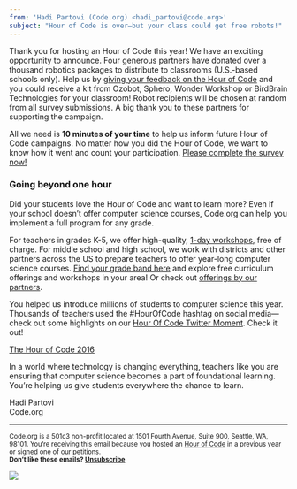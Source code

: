 ```yaml
---
from: 'Hadi Partovi (Code.org) <hadi_partovi@code.org>'
subject: "Hour of Code is over—but your class could get free robots!"
---
```


Thank you for hosting an Hour of Code this year! We have an exciting opportunity to announce. Four generous partners have donated over a thousand robotics packages to distribute to classrooms (U.S.-based schools only). Help us by [giving your feedback on the Hour of Code](https://goo.gl/forms/XwiyJnjGJ2Qpv76E2) and you could receive a kit from Ozobot, Sphero, Wonder Workshop or BirdBrain Technologies for your classroom! Robot recipients will be chosen at random from all survey submissions. A big thank you to these partners for supporting the campaign.

All we need is **10 minutes of your time** to help us inform future Hour of Code campaigns. No matter how you did the Hour of Code, we want to know how it went and count your participation. [Please complete the survey now!](https://goo.gl/forms/XwiyJnjGJ2Qpv76E2)


<h3>Going beyond one hour</h3> 
Did your students love the Hour of Code and want to learn more? Even if your school doesn’t offer computer science courses, Code.org can help you implement a full program for any grade. 

For teachers in grades K-5, we offer high-quality, [1-day workshops](http://code.org/k5), free of charge. For middle school and high school, we work with districts and other partners across the US to prepare teachers to offer year-long computer science courses. [Find your grade band here](https://code.org/educate) and explore free curriculum offerings and workshops in your area! Or check out [offerings by our partners](http://code.org/educate/3rdparty). 

You helped us introduce millions of students to computer science this year. Thousands of teachers used the #HourOfCode hashtag on social media—check out some highlights on our [Hour Of Code Twitter Moment](https://twitter.com/i/moments/803745761305296896). Check it out!

<a class="twitter-moment" href="https://twitter.com/i/moments/803745761305296896">The Hour of Code 2016</a>
<script async src="//platform.twitter.com/widgets.js" charset="utf-8"></script> 

In a world where technology is changing everything, teachers like you are ensuring that computer science becomes a part of foundational learning. You’re helping us give students everywhere the chance to learn.

Hadi Partovi<br>
Code.org

<p>
<hr/>
<small>
Code.org is a 501c3 non-profit located at 1501 Fourth Avenue, Suite 900, Seattle, WA, 98101. You’re receiving this email because you hosted an <a href="https://hourofcode.com/">Hour of Code</a> in a previous year or signed one of our petitions. <br /><strong>Don’t like these emails? <a href="<%= unsubscribe_link %>">Unsubscribe</a></strong>
</small></p>

![](<%= tracking_pixel %>)
 